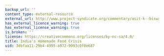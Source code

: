```yaml
---
backup_url: ''
content_type: external-resource
external_url: http://www.project-syndicate.org/commentary/asit-k--biswas-and-cecilia-tortajada-attribute-shortages-and-undernourishment-to-widespread-wastage-of-output
has_external_licence_warning: true
has_external_license_warning: true
is_broken: ''
license: https://creativecommons.org/licenses/by-nc-sa/4.0/
title: India's Homemade Food Crisis
uid: 3dbfaa11-29b4-4995-a972-9993c0f0e687
---
```

